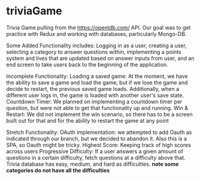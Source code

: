# triviaGame
Trivia Game pulling from the https://opentdb.com/ API. Our goal was to get practice with Redux and working with databases, particularly Mongo-DB. 

Some Added Functionality includes: Logging in as a user, creating a user, selecting a category to answer questions within, implementing a points system and lives that are updated based on answer inputs from user, and an end screen to take users back to the beginning of the application.

Incomplete Functionality: Loading a saved game: At the moment, we have the ability to save a game and load the game, but if we lose the game and decide to restart, the previous saved game loads. Additionally, when a different user logs in, the game is loaded with another user's save state. Countdown Timer: We planned on implementing a countdown timer per question, but were not able to get that functionality up and running. Win & Restart: We did not implement the win scenario, so there has to be a screen built out for that and for the ability to restart the game at any point

Stretch Functionality:  OAuth implementation: we attempted to add Oauth as indicated through our branch, but we decided to abandon it. Also this is a SPA, so Oauth might be tricky. Highest Score: Keeping track of high scores across users Progressive Difficulty: If a user answers a given amount of questions in a certain difficulty, fetch questions at a difficulty above that. Trivia database has easy, medium, and hard as difficulties. **note some categories do not have all the difficulties** 
